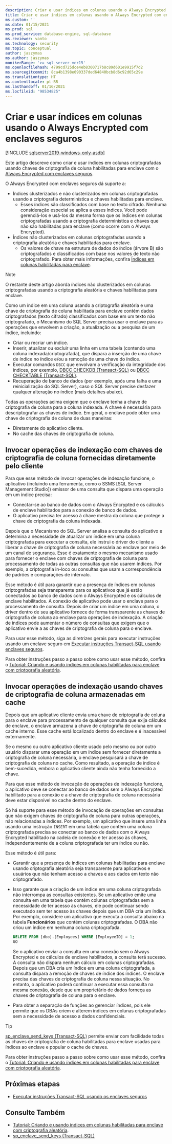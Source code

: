 ```yaml
---
description: Criar e usar índices em colunas usando o Always Encrypted com enclaves seguros
title: Criar e usar índices em colunas usando o Always Encrypted com enclaves seguros | Microsoft Docs
ms.custom: ''
ms.date: 01/15/2021
ms.prod: sql
ms.prod_service: database-engine, sql-database
ms.reviewer: vanto
ms.technology: security
ms.topic: conceptual
author: jaszymas
ms.author: jaszymas
monikerRange: '>= sql-server-ver15'
ms.openlocfilehash: 4799cd725dce4eb8300717b8c89d601e9915f7d2
ms.sourcegitcommit: 8ca4b1398e090337ded64840bcb8d6c92d65c29e
ms.translationtype: HT
ms.contentlocale: pt-BR
ms.lasthandoff: 01/16/2021
ms.locfileid: "98534825"
---
```

# <a name="create-and-use-indexes-on-columns-using-always-encrypted-with-secure-enclaves"></a>Criar e usar índices em colunas usando o Always Encrypted com enclaves seguros

[!INCLUDE [sqlserver2019-windows-only-asdb](../../../includes/applies-to-version/sqlserver2019-windows-only-asdb.md)]

Este artigo descreve como criar e usar índices em colunas criptografadas usando chaves de criptografia de coluna habilitadas para enclave com o [Always Encrypted com enclaves seguros](always-encrypted-enclaves.md).

O Always Encrypted com enclaves seguros dá suporte a:
- Índices clusterizados e não clusterizados em colunas criptografadas usando a criptografia determinística e chaves habilitadas para enclave.
  - Esses índices são classificados com base no texto cifrado. Nenhuma consideração especial se aplica a esses índices. Você pode gerenciá-los e usá-los da mesma forma que os índices em colunas criptografadas usando a criptografia determinística e chaves que não são habilitadas para enclave (como ocorre com o Always Encrypted). 
- Índices não clusterizados em colunas criptografadas usando a criptografia aleatória e chaves habilitadas para enclave.
  - Os valores de chave na estrutura de dados do índice (árvore B) são criptografados e classificados com base nos valores de texto não criptografado. Para obter mais informações, confira [Índices em colunas habilitadas para enclave](always-encrypted-enclaves.md#indexes-on-enclave-enabled-columns).

> [!NOTE]
> O restante deste artigo aborda índices não clusterizados em colunas criptografadas usando a criptografia aleatória e chaves habilitadas para enclave.

Como um índice em uma coluna usando a criptografia aleatória e uma chave de criptografia de coluna habilitada para enclave contém dados criptografados (texto cifrado) classificados com base em um texto não criptografado, o Mecanismo do SQL Server precisa usar o enclave para as operações que envolvem a criação, a atualização ou a pesquisa de um índice, incluindo:

- Criar ou recriar um índice.
- Inserir, atualizar ou excluir uma linha em uma tabela (contendo uma coluna indexada/criptografada), que dispara a inserção de uma chave de índice no índice e/ou a remoção de uma chave do índice.
- Executar comandos `DBCC` que envolvam a verificação da integridade dos índices, por exemplo, [DBCC CHECKDB (Transact-SQL)](../../../t-sql/database-console-commands/dbcc-checkdb-transact-sql.md) ou [DBCC CHECKTABLE (Transact-SQL)](../../../t-sql/database-console-commands/dbcc-checktable-transact-sql.md).
- Recuperação de banco de dados (por exemplo, após uma falha e uma reinicialização do SQL Server), caso o SQL Server precise desfazer qualquer alteração no índice (mais detalhes abaixo).

Todas as operações acima exigem que o enclave tenha a chave de criptografia de coluna para a coluna indexada. A chave é necessária para descriptografar as chaves de índice. Em geral, o enclave pode obter uma chave de criptografia de coluna de duas maneiras:
- Diretamente do aplicativo cliente.
- No cache das chaves de criptografia de coluna.

## <a name="invoke-indexing-operations-with-column-encryption-keys-provided-directly-by-the-client"></a>Invocar operações de indexação com chaves de criptografia de coluna fornecidas diretamente pelo cliente
Para que esse método de invocar operações de indexação funcione, o aplicativo (incluindo uma ferramenta, como o SSMS [SQL Server Management Studio]) emissor de uma consulta que dispara uma operação em um índice precisa:

- Conectar-se ao banco de dados com o Always Encrypted e os cálculos de enclave habilitados para a conexão de banco de dados.
- O aplicativo precisa ter acesso à chave mestra da coluna que protege a chave de criptografia da coluna indexada.

Depois que o Mecanismo do SQL Server analisa a consulta do aplicativo e determina a necessidade de atualizar um índice em uma coluna criptografada para executar a consulta, ele instrui o driver do cliente a liberar a chave de criptografia de coluna necessária ao enclave por meio de um canal de segurança. Esse é exatamente o mesmo mecanismo usado para fornecer o enclave com chaves de criptografia de coluna para processamento de todas as outras consultas que não usarem índices. Por exemplo, a criptografia in-loco ou consultas que usam a correspondência de padrões e comparações de intervalo.

Esse método é útil para garantir que a presença de índices em colunas criptografadas seja transparente para os aplicativos que já estão conectados ao banco de dados com o Always Encrypted e os cálculos de enclave habilitados. A conexão de aplicativo pode usar o enclave para o processamento de consulta. Depois de criar um índice em uma coluna, o driver dentro de seu aplicativo fornece de forma transparente as chaves de criptografia de coluna ao enclave para operações de indexação. A criação de índices pode aumentar o número de consultas que exigem que o aplicativo envie a as chaves de criptografia de coluna para o enclave.

Para usar esse método, siga as diretrizes gerais para executar instruções usando um enclave seguro em [Executar instruções Transact-SQL usando enclaves seguros](always-encrypted-enclaves-query-columns.md).

Para obter instruções passo a passo sobre como usar esse método, confira o [Tutorial: Criando e usando índices em colunas habilitadas para enclave com criptografia aleatória](../tutorial-creating-using-indexes-on-enclave-enabled-columns-using-randomized-encryption.md).

## <a name="invoke-indexing-operations-using-cached-column-encryption-keys"></a>Invocar operações de indexação usando chaves de criptografia de coluna armazenadas em cache

Depois que um aplicativo cliente envia uma chave de criptografia de coluna para o enclave para processamento de qualquer consulta que exija cálculos de enclave, o enclave armazena a chave de criptografia de coluna em um cache interno. Esse cache está localizado dentro do enclave e é inacessível externamente.

Se o mesmo ou outro aplicativo cliente usado pelo mesmo ou por outro usuário disparar uma operação em um índice sem fornecer diretamente a criptografia de coluna necessária, o enclave pesquisará a chave de criptografia de coluna no cache. Como resultado, a operação de índice é bem-sucedida, embora o aplicativo cliente ainda não tenha fornecido a chave.

Para que esse método de invocação de operações de indexação funcione, o aplicativo deve se conectar ao banco de dados sem o Always Encrypted habilitado para a conexão e a chave de criptografia de coluna necessária deve estar disponível no cache dentro do enclave.

Só há suporte para esse método de invocação de operações em consultas que não exigem chaves de criptografia de coluna para outras operações, não relacionadas a índices. Por exemplo, um aplicativo que insere uma linha usando uma instrução `INSERT` em uma tabela que contém uma coluna criptografada precisa se conectar ao banco de dados com o Always Encrypted habilitado na cadeia de conexão e ter acesso às chaves, independentemente de a coluna criptografada ter um índice ou não.

Esse método é útil para:
 - Garantir que a presença de índices em colunas habilitadas para enclave usando criptografia aleatória seja transparente para aplicativos e usuários que não tenham acesso a chaves e aos dados em texto não criptografado. 
 - Isso garante que a criação de um índice em uma coluna criptografada não interrompa as consultas existentes. Se um aplicativo emite uma consulta em uma tabela que contém colunas criptografadas sem a necessidade de ter acesso às chaves, ele pode continuar sendo executado sem ter acesso às chaves depois que um DBA cria um índice. Por exemplo, considere um aplicativo que executa a consulta abaixo na tabela **Funcionários** que contém colunas criptografadas. O DBA não criou um índice em nenhuma coluna criptografada.

   ```sql
   DELETE FROM [dbo].[Employees] WHERE [EmployeeID] = 1;
   GO
   ```

   Se o aplicativo enviar a consulta em uma conexão sem o Always Encrypted e os cálculos de enclave habilitados, a consulta terá sucesso. A consulta não dispara nenhum cálculo em colunas criptografadas. Depois que um DBA cria um índice em uma coluna criptografada, a consulta dispara a remoção de chaves de índice dos índices. O enclave precisa das chaves de criptografia de coluna nessa situação. No entanto, o aplicativo poderá continuar a executar essa consulta na mesma conexão, desde que um proprietário de dados forneça as chaves de criptografia de coluna para o enclave.

 - Para obter a separação de funções ao gerenciar índices, pois ele permite que os DBAs criem e alterem índices em colunas criptografadas sem a necessidade de acesso a dados confidenciais. 

> [!TIP] 
> [sp_enclave_send_keys (Transact-SQL)](../../system-stored-procedures/sp-enclave-send-keys-sql.md) permite enviar com facilidade todas as chaves de criptografia de coluna habilitadas para enclave usadas para índices ao enclave e popular o cache de chaves.

Para obter instruções passo a passo sobre como usar esse método, confira o [Tutorial: Criando e usando índices em colunas habilitadas para enclave com criptografia aleatória](../tutorial-creating-using-indexes-on-enclave-enabled-columns-using-randomized-encryption.md). 

## <a name="next-steps"></a>Próximas etapas
- [Executar instruções Transact-SQL usando os enclaves seguros](always-encrypted-enclaves-query-columns.md)

## <a name="see-also"></a>Consulte Também  
- [Tutorial: Criando e usando índices em colunas habilitadas para enclave com criptografia aleatória](../tutorial-creating-using-indexes-on-enclave-enabled-columns-using-randomized-encryption.md).
- [sp_enclave_send_keys (Transact-SQL)](../../system-stored-procedures/sp-enclave-send-keys-sql.md)
